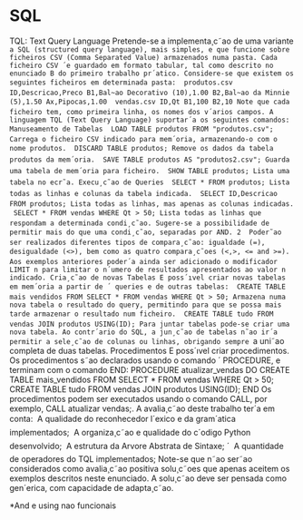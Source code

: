 # SQL

TQL: Text Query Language
Pretende-se a implementa¸c˜ao de uma variante `a SQL (structured query language), mais simples, e que
funcione sobre ficheiros CSV (Comma Separated Value) armazenados numa pasta. Cada ficheiro CSV ´e
guardado em formato tabular, tal como descrito no enunciado B do primeiro trabalho pr´atico.
Considere-se que existem os seguintes ficheiros em determinada pasta:
 produtos.csv
ID,Descricao,Preco
B1,Bal~ao Decorativo (10),1.00
B2,Bal~ao da Minnie (5),1.50
Ax,Pipocas,1.00
 vendas.csv
ID,Qt
B1,100
B2,10
Note que cada ficheiro tem, como primeira linha, os nomes dos v´arios campos.
A linguagem TQL (Text Query Language) suportar´a os seguintes comandos:
Manuseamento de Tabelas
 LOAD TABLE produtos FROM "produtos.csv"; Carrega o ficheiro CSV indicado para mem´oria,
armazenando-o com o nome produtos.
 DISCARD TABLE produtos; Remove os dados da tabela produtos da mem´oria.
 SAVE TABLE produtos AS "produtos2.csv"; Guarda uma tabela de mem´oria para ficheiro.
 SHOW TABLE produtos; Lista uma tabela no ecr˜a.
Execu¸c˜ao de Queries
 SELECT * FROM produtos; Lista todas as linhas e colunas da tabela indicada.
 SELECT ID,Descricao FROM produtos; Lista todas as linhas, mas apenas as colunas indicadas.
 SELECT * FROM vendas WHERE Qt > 50; Lista todas as linhas que respondam a determinada condi¸c˜ao.
Sugere-se a possibilidade de permitir mais do que uma condi¸c˜ao, separadas por AND.
2
 Poder˜ao ser realizados diferentes tipos de compara¸c˜ao: igualdade (=), desigualdade (<>), bem como
as quatro compara¸c˜oes (<,>, <= and >=).
 Aos exemplos anteriores poder´a ainda ser adicionado o modificador LIMIT n para limitar o n´umero
de resultados apresentados ao valor n indicado.
Cria¸c˜ao de novas Tabelas
E poss´ıvel criar novas tabelas em mem´oria a partir de ´ queries e de outras tabelas:
 CREATE TABLE mais vendidos FROM SELECT * FROM vendas WHERE Qt > 50; Armazena numa nova
tabela o resultado do query, permitindo para que se possa mais tarde armazenar o resultado num
ficheiro.
 CREATE TABLE tudo FROM vendas JOIN produtos USING(ID); Para juntar tabelas pode-se criar
uma nova tabela. Ao contr´ario do SQL, a jun¸c˜ao de tabelas n˜ao ir´a permitir a sele¸c˜ao de colunas
ou linhas, obrigando sempre `a uni˜ao completa de duas tabelas.
Procedimentos
E poss´ıvel criar procedimentos. Os procedimentos s˜ao declarados usando o comando ´ PROCEDURE, e terminam com o comando END:
PROCEDURE atualizar_vendas DO
CREATE TABLE mais_vendidos FROM SELECT * FROM vendas WHERE Qt > 50;
CREATE TABLE tudo FROM vendas JOIN produtos USING(ID);
END
Os procedimentos podem ser executados usando o comando CALL, por exemplo, CALL atualizar vendas;.
A avalia¸c˜ao deste trabalho ter´a em conta:
 A qualidade do reconhecedor l´exico e da gram´atica implementados;
 A organiza¸c˜ao e qualidade do c´odigo Python desenvolvido;
 A estrutura da Arvore Abstrata de Sintaxe; ´
 A quantidade de operadores do TQL implementados;
Note-se que n˜ao ser˜ao considerados como avalia¸c˜ao positiva solu¸c˜oes que apenas aceitem os exemplos
descritos neste enunciado. A solu¸c˜ao deve ser pensada como gen´erica, com capacidade de adapta¸c˜ao.


*And e using nao funcionais
